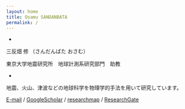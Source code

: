 ```yaml
---
layout: home
title: Osamu SANDANBATA
permalink: /
---
```


-

三反畑 修 （さんだんばた おさむ）

東京大学地震研究所　地球計測系研究部門　助教

-

地震、火山、津波などの地球科学を物理学的手法を用いて研究しています。

[E-mail](mailto:osm3@eri.u-tokyo.ac.jp) / [GoogleScholar](https://scholar.google.co.jp/citations?user=jOInzmgAAAAJ&hl=en&oi=ao) / [researchmap](https://researchmap.jp/osandanbata?lang=ja) / [ResearchGate](https://www.researchgate.net/profile/Osamu-Sandanbata) 
